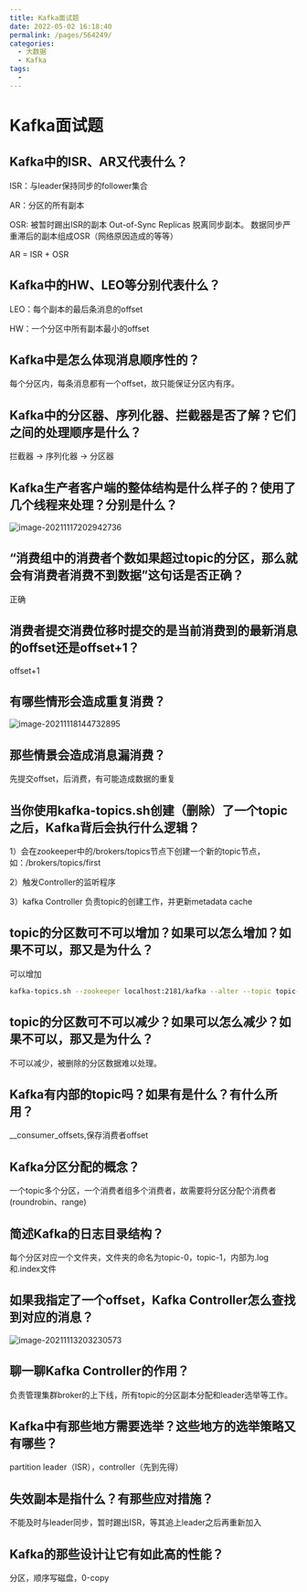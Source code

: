 ```yaml
---
title: Kafka面试题
date: 2022-05-02 16:18:40
permalink: /pages/564249/
categories:
  - 大数据
  - Kafka
tags:
  - 
---
```

# Kafka面试题

## Kafka中的ISR、AR又代表什么？

ISR：与leader保持同步的follower集合

 AR：分区的所有副本

OSR: 被暂时踢出ISR的副本 Out-of-Sync Replicas 脱离同步副本。 数据同步严重滞后的副本组成OSR（网络原因造成的等等）

AR = ISR + OSR

## Kafka中的HW、LEO等分别代表什么？

  LEO：每个副本的最后条消息的offset

  HW：一个分区中所有副本最小的offset

## Kafka中是怎么体现消息顺序性的？

每个分区内，每条消息都有一个offset，故只能保证分区内有序。

## Kafka中的分区器、序列化器、拦截器是否了解？它们之间的处理顺序是什么？

拦截器 -> 序列化器 -> 分区器

## Kafka生产者客户端的整体结构是什么样子的？使用了几个线程来处理？分别是什么？

![image-20211117202942736](https://cdn.jsdelivr.net/gh/Iekrwh/images/md-images/image-20211117202942736.png)

## “消费组中的消费者个数如果超过topic的分区，那么就会有消费者消费不到数据”这句话是否正确？

正确

## 消费者提交消费位移时提交的是当前消费到的最新消息的offset还是offset+1？

offset+1

## 有哪些情形会造成重复消费？

![image-20211118144732895](https://cdn.jsdelivr.net/gh/Iekrwh/images/md-images/image-20211118144732895.png)

## 那些情景会造成消息漏消费？

先提交offset，后消费，有可能造成数据的重复

## 当你使用kafka-topics.sh创建（删除）了一个topic之后，Kafka背后会执行什么逻辑？

 1）会在zookeeper中的/brokers/topics节点下创建一个新的topic节点，如：/brokers/topics/first

  2）触发Controller的监听程序

  3）kafka Controller 负责topic的创建工作，并更新metadata cache

## topic的分区数可不可以增加？如果可以怎么增加？如果不可以，那又是为什么？

可以增加

```sh
kafka-topics.sh --zookeeper localhost:2181/kafka --alter --topic topic-config --partitions 3
```

## topic的分区数可不可以减少？如果可以怎么减少？如果不可以，那又是为什么？

 不可以减少，被删除的分区数据难以处理。

## Kafka有内部的topic吗？如果有是什么？有什么所用？

__consumer_offsets,保存消费者offset

## Kafka分区分配的概念？

一个topic多个分区，一个消费者组多个消费者，故需要将分区分配个消费者(roundrobin、range)

## 简述Kafka的日志目录结构？

每个分区对应一个文件夹，文件夹的命名为topic-0，topic-1，内部为.log和.index文件

## 如果我指定了一个offset，Kafka Controller怎么查找到对应的消息？

![image-20211113203230573](https://cdn.jsdelivr.net/gh/Iekrwh/images/md-images/image-20211113203230573.png)

## 聊一聊Kafka Controller的作用？

负责管理集群broker的上下线，所有topic的分区副本分配和leader选举等工作。

## Kafka中有那些地方需要选举？这些地方的选举策略又有哪些？

partition leader（ISR），controller（先到先得）

## 失效副本是指什么？有那些应对措施？

不能及时与leader同步，暂时踢出ISR，等其追上leader之后再重新加入

## Kafka的那些设计让它有如此高的性能？

分区，顺序写磁盘，0-copy
